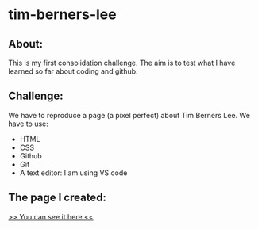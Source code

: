 # tim-berners-lee

## About:

This is my first consolidation challenge. The aim is to test what I have learned so far about coding and github.

## Challenge:
We have to reproduce a page (a pixel perfect) about Tim Berners Lee. We have to use:
- HTML
- CSS
- Github
- Git
- A text editor: I am using VS code

## The page I created:
[>> You can see it here <<](https://aichrak.github.io/tim-berners-lee/)